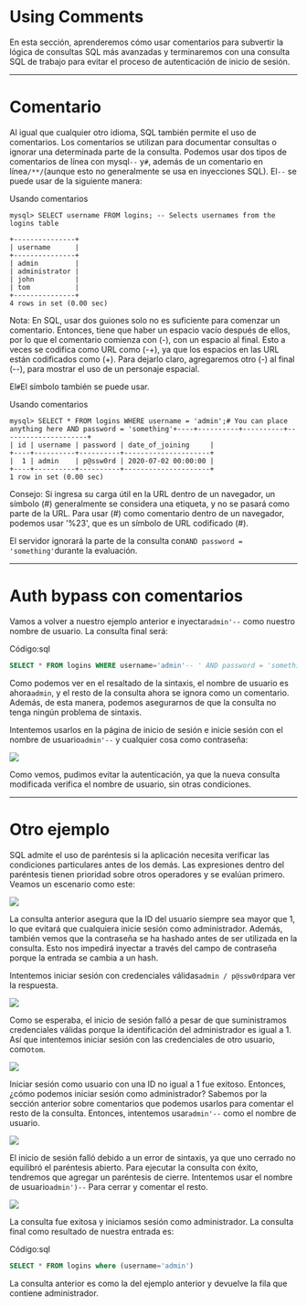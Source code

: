 # Using Comments

En esta sección, aprenderemos cómo usar comentarios para subvertir la lógica de consultas SQL más avanzadas y terminaremos con una consulta SQL de trabajo para evitar el proceso de autenticación de inicio de sesión.

---

# **Comentario**

Al igual que cualquier otro idioma, SQL también permite el uso de comentarios. Los comentarios se utilizan para documentar consultas o ignorar una determinada parte de la consulta. Podemos usar dos tipos de comentarios de línea con mysql`--` y`#`, además de un comentario en línea`/**/`(aunque esto no generalmente se usa en inyecciones SQL). El`--` se puede usar de la siguiente manera:

Usando comentarios

```
mysql> SELECT username FROM logins; -- Selects usernames from the logins table

+---------------+
| username      |
+---------------+
| admin         |
| administrator |
| john          |
| tom           |
+---------------+
4 rows in set (0.00 sec)

```

Nota: En SQL, usar dos guiones solo no es suficiente para comenzar un comentario. Entonces, tiene que haber un espacio vacío después de ellos, por lo que el comentario comienza con (-), con un espacio al final. Esto a veces se codifica como URL como (-+), ya que los espacios en las URL están codificados como (+). Para dejarlo claro, agregaremos otro (-) al final (--), para mostrar el uso de un personaje espacial.

El`#`El símbolo también se puede usar.

Usando comentarios

```
mysql> SELECT * FROM logins WHERE username = 'admin';# You can place anything here AND password = 'something'+----+----------+----------+---------------------+
| id | username | password | date_of_joining     |
+----+----------+----------+---------------------+
|  1 | admin    | p@ssw0rd | 2020-07-02 00:00:00 |
+----+----------+----------+---------------------+
1 row in set (0.00 sec)

```

Consejo: Si ingresa su carga útil en la URL dentro de un navegador, un símbolo (#) generalmente se considera una etiqueta, y no se pasará como parte de la URL. Para usar (#) como comentario dentro de un navegador, podemos usar '%23', que es un símbolo de URL codificado (#).

El servidor ignorará la parte de la consulta con`AND password = 'something'`durante la evaluación.

---

# **Auth bypass con comentarios**

Vamos a volver a nuestro ejemplo anterior e inyectar`admin'--` como nuestro nombre de usuario. La consulta final será:

Código:sql

```sql
SELECT * FROM logins WHERE username='admin'-- ' AND password = 'something';

```

Como podemos ver en el resaltado de la sintaxis, el nombre de usuario es ahora`admin`, y el resto de la consulta ahora se ignora como un comentario. Además, de esta manera, podemos asegurarnos de que la consulta no tenga ningún problema de sintaxis.

Intentemos usarlos en la página de inicio de sesión e inicie sesión con el nombre de usuario`admin'--` y cualquier cosa como contraseña:

![](https://academy.hackthebox.com/storage/modules/33/admin_dash.png)

Como vemos, pudimos evitar la autenticación, ya que la nueva consulta modificada verifica el nombre de usuario, sin otras condiciones.

---

# **Otro ejemplo**

SQL admite el uso de paréntesis si la aplicación necesita verificar las condiciones particulares antes de los demás. Las expresiones dentro del paréntesis tienen prioridad sobre otros operadores y se evalúan primero. Veamos un escenario como este:

![](https://academy.hackthebox.com/storage/modules/33/paranthesis_fail.png)

La consulta anterior asegura que la ID del usuario siempre sea mayor que 1, lo que evitará que cualquiera inicie sesión como administrador. Además, también vemos que la contraseña se ha hashado antes de ser utilizada en la consulta. Esto nos impedirá inyectar a través del campo de contraseña porque la entrada se cambia a un hash.

Intentemos iniciar sesión con credenciales válidas`admin / p@ssw0rd`para ver la respuesta.

![](https://academy.hackthebox.com/storage/modules/33/paranthesis_valid_fail.png)

Como se esperaba, el inicio de sesión falló a pesar de que suministramos credenciales válidas porque la identificación del administrador es igual a 1. Así que intentemos iniciar sesión con las credenciales de otro usuario, como`tom`.

![](https://academy.hackthebox.com/storage/modules/33/tom_login.png)

Iniciar sesión como usuario con una ID no igual a 1 fue exitoso. Entonces, ¿cómo podemos iniciar sesión como administrador? Sabemos por la sección anterior sobre comentarios que podemos usarlos para comentar el resto de la consulta. Entonces, intentemos usar`admin'--` como el nombre de usuario.

![](https://academy.hackthebox.com/storage/modules/33/paranthesis_error.png)

El inicio de sesión falló debido a un error de sintaxis, ya que uno cerrado no equilibró el paréntesis abierto. Para ejecutar la consulta con éxito, tendremos que agregar un paréntesis de cierre. Intentemos usar el nombre de usuario`admin')--` Para cerrar y comentar el resto.

![](https://academy.hackthebox.com/storage/modules/33/paranthesis_success.png)

La consulta fue exitosa y iniciamos sesión como administrador. La consulta final como resultado de nuestra entrada es:

Código:sql

```sql
SELECT * FROM logins where (username='admin')

```

La consulta anterior es como la del ejemplo anterior y devuelve la fila que contiene administrador.